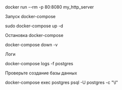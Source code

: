 docker run --rm -p 80:8080 my_http_server

Запуск docker-compose

sudo docker-compose up -d

Остановка docker-compose

docker-compose down -v

Логи

docker-compose logs -f postgres

Проверьте создание базы данных

docker-compose exec postgres psql -U postgres -c "\l"


